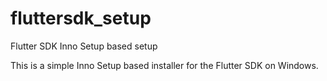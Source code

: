 # fluttersdk_setup
Flutter SDK Inno Setup based setup 

This is a simple Inno Setup based installer for the Flutter SDK on Windows.
